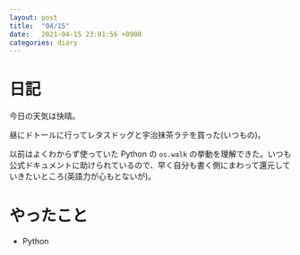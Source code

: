 ```yaml
---
layout: post
title:  "04/15"
date:   2021-04-15 23:01:56 +0900
categories: diary
---
```

# 日記

今日の天気は快晴。

昼にドトールに行ってレタスドッグと宇治抹茶ラテを買った(いつもの)。

以前はよくわからず使っていた Python の ```os.walk``` の挙動を理解できた。いつも公式ドキュメントに助けられているので、早く自分も書く側にまわって還元していきたいところ(英語力が心もとないが)。

# やったこと

- Python
